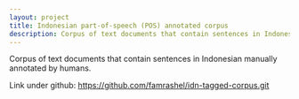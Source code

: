 ```yaml
---
layout: project
title: Indonesian part-of-speech (POS) annotated corpus
description: Corpus of text documents that contain sentences in Indonesian manually annotated by humans.
---
```


Corpus of text documents that contain sentences in Indonesian manually annotated by humans.

Link under github: <https://github.com/famrashel/idn-tagged-corpus.git>
